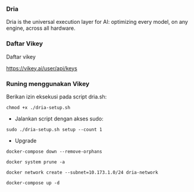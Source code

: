 ### Dria
Dria is the universal execution layer for AI: optimizing every model, on any engine, across all hardware.

### Daftar Vikey

Daftar vikey

https://vikey.ai/user/api/keys
### Runing menggunakan Vikey
Berikan izin eksekusi pada script dria.sh:

```
chmod +x ./dria-setup.sh
```
* Jalankan script dengan akses sudo:
```
sudo ./dria-setup.sh setup --count 1
```
* Upgrade
```
docker-compose down --remove-orphans
```
```
docker system prune -a
```
```
docker network create --subnet=10.173.1.0/24 dria-network

```
```
docker-compose up -d
```
